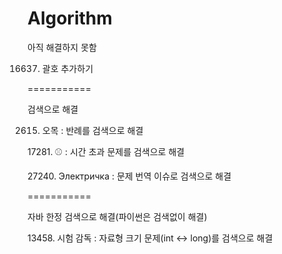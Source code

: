 # Algorithm

아직 해결하지 못함

16637. 괄호 추가하기

===========

검색으로 해결

2615. 오목 : 반례를 검색으로 해결

17281. ⚾ : 시간 초과 문제를 검색으로 해결

27240. Электричка : 문제 번역 이슈로 검색으로 해결

===========

자바 한정 검색으로 해결(파이썬은 검색없이 해결)

13458. 시험 감독 : 자료형 크기 문제(int <-> long)를 검색으로 해결
